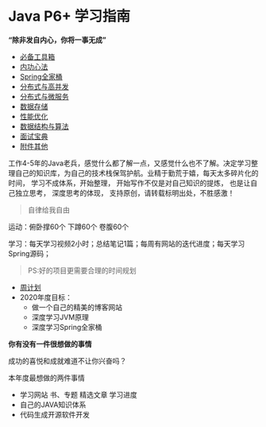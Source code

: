 # Java P6+ 学习指南



**“除非发自内心，你将一事无成”**




* [必备工具箱](01_tools/README.md)
* [内功心法](02_skill/README.md)
* [Spring全家桶](03_spring/README.md)
* [分布式与高并发](04_concurrency/README.md)
* [分布式与微服务](05_microService/README.md)
* [数据存储](06_database/README.md)
* [性能优化](07_performance/README.md)
* [数据结构与算法](08_algorithm/README.md)
* [面试宝典](09_interview/README.md)
* [附件其他](10_other/README.md)



工作4-5年的Java老兵，感觉什么都了解一点，又感觉什么也不了解。决定学习整理自己的知识库，为自己的技术栈保驾护航。业精于勤荒于嬉，每天太多碎片化的时间， 学习不成体系，开始整理， 开始写作不仅是对自己知识的提炼， 也是让自己独立思考， 深度思考的体现， 支持原创，请转载标明出处，不胜感激！



> 自律给我自由

运动：俯卧撑60个 下蹲60个 卷腹60个

学习：每天学习视频2小时；总结笔记1篇；每周有网站的迭代进度；每天学习Spring源码；



> PS:好的项目更需要合理的时间规划

* [周计划](10_other/PLAN.md)
* 2020年度目标：
  - 做一个自己的精美的博客网站
  - 深度学习JVM原理
  - 深度学习Spring全家桶
  
  

**你有没有一件很想做的事情**

成功的喜悦和成就难道不让你兴奋吗？ 

本年度最想做的两件事情

- 学习网站 书、专题 精选文章   学习进度
- 自己的JAVA知识体系
- 代码生成开源软件开发